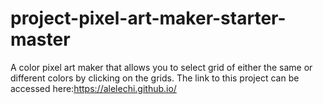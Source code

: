 # project-pixel-art-maker-starter-master
A color pixel art maker that allows you to select grid of either the same or different colors by clicking on the grids.
The link to this project can be accessed here:https://alelechi.github.io/
